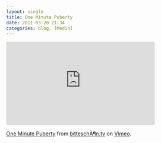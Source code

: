 ```yaml
---
layout: single
title: One Minute Puberty
date: 2011-03-20 21:34
categories: blog, [Media]
---
```

<iframe src="http://player.vimeo.com/video/20793651" width="400" height="225" frameborder="0"></iframe><p><a href="http://vimeo.com/20793651">One Minute Puberty</a> from <a href="http://vimeo.com/bitteschoentv">bitteschÃ¶n.tv</a> on <a href="http://vimeo.com">Vimeo</a>.</p>
